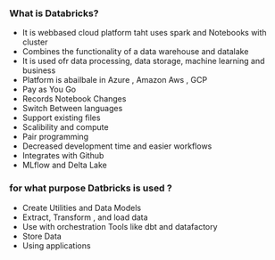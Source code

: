 ###  What is Databricks?
- It is webbased cloud platform taht uses spark and Notebooks with cluster 
- Combines the functionality of a data warehouse and datalake
- It is used ofr data processing, data storage, machine learning and business
- Platform is abailbale in Azure , Amazon Aws , GCP
- Pay as You Go
- Records Notebook Changes
- Switch Between languages
- Support existing files
- Scalibility and compute
- Pair programming
- Decreased development time and easier workflows
- Integrates with Github
- MLflow and Delta Lake

### for what purpose Datbricks is used ?
- Create Utilities and Data Models
- Extract, Transform , and load data
- Use with orchestration Tools like dbt and datafactory 
- Store Data
- Using applications  

